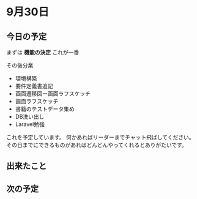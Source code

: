 # 9月30日

## 今日の予定

まずは **機能の決定**
これが一番

その後分業
- 環境構築
- 要件定義書追記
- 画面遷移図ー画面ラフスケッチ
- 画面ラフスケッチ
- 書籍のテストデータ集め
- DB洗い出し
- Laravel勉強

これを予定しています。
何かあればリーダーまでチャット飛ばしてください。
その日までにできるものがあればどんどんやってくれるとありがたいです。


## 出来たこと

## 次の予定
